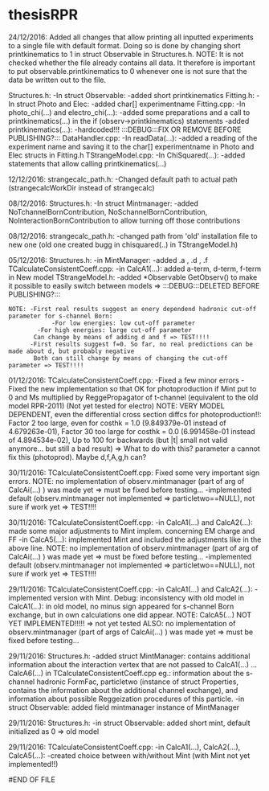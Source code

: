 # thesisRPR

24/12/2016:
   Added all changes that allow printing all inputted experiments to a single file with default format. Doing so
   is done by changing short printkinematics to 1 in struct Observable in Structures.h. NOTE: It is not checked
   whether the file already contains all data. It therefore is important to put observable.printkinematics to 0 
   whenever one is not sure that the data be written out to the file.

   Structures.h:
	-In struct Observable:
	 	-added short printkinematics
   Fitting.h:
	-In struct Photo and Elec:
	 	-added char[] experimentname
   Fitting.cpp:
	-In photo_chi(...) and electro_chi(...):
	 	-added some preparations and a call to printkinematics(...) in the if (observ->printkinematics)
	 	 statements
	-added printkinematics(...):
	 	-hardcoded!!! :::DEBUG:::FIX OR REMOVE BEFORE PUBLISHING?:::
   DataHandler.cpp:
	-In readData(...):
	 	-added a reading of the experiment name and saving it to the char[] experimentname in Photo and
	 	 Elec structs in Fitting.h
   TStrangeModel.cpp:
	-In ChiSquared(...):
	 	-added statements that allow calling printkinematics(...)

12/12/2016:
   strangecalc_path.h:
	-Changed default path to actual path (strangecalcWorkDir instead of strangecalc)

08/12/2016:
   Structures.h:
	-In struct Mintmanager:
	 	-added NoTchannelBornContribution, NoSchannelBornContribution, NoInteractionBornContribution
		 	to allow turning off those contributions

08/12/2016:
   strangecalc_path.h:
	 	-changed path from 'old' installation file to new one (old one created bugg in chisquared(..) 
	 	 	in TStrangeModel.h)

05/12/2016:
   Structures.h:
	-in MintManager:
	 	-added .a , .d , .f
   TCalculateConsistentCoeff.cpp:
	-in CalcA1(...): added a-term, d-term, f-term in New model
   TStrangeModel.h:
	 	-added *Observable GetObserv() to make it possible to easily switch between models
		 	=> :::DEBUG:::DELETED BEFORE PUBLISHING?:::

   	NOTE: -First real results suggest an enery dependend hadronic cut-off parameter for s-channel Born:
	      		-For low energies: low cut-off parameter
		 	-For high energies: large cut-off parameter
	       Can change by means of adding d and f => TEST!!!!
	      -First results suggest f=0. So far, no real predictions can be made about d, but probably negative
	       Both can still change by means of changing the cut-off parameter => TEST!!!!

01/12/2016:
   TCalculateConsistentCoeff.cpp:
	-Fixed a few minor errors
	-Fixed the new implementation so that OK for photoproduction if Mint put to 0 and Ms multiplied by 
	 	ReggePropagator of t-channel (equivalent to the old model RPR-2011) (Not yet tested for electro)
	NOTE: VERY MODEL DEPENDENT, even the differential cross section diffcs for photoproduction!!:
	 	Factor 2 too large, even for costhk = 1.0 (9.849379e-01 instead of 4.679263e-01),
	 	Factor 30 too large 	 for costhk = 0.0 (6.991458e-01 instead of 4.894534e-02),
	 	Up to 100 for backwards (but |t| small not valid anymore... but still a bad result)
	 	=> What to do with this? parameter a cannot fix this (photoprod). Maybe d,f,A,g,h can?

30/11/2016:
   TCalculateConsistentCoeff.cpp: Fixed some very important sign errors.
	NOTE: no implementation of observ.mintmanager (part of arg of CalcAi(...) ) was made yet
	 	=> must be fixed before testing...
	-implemented default (observ.mintmanager not implemented => particletwo==NULL), not sure if work yet
	 	=> TEST!!!!

30/11/2016:
   TCalculateConsistentCoeff.cpp:
	-in CalcA1(...) and CalcA2(...): made some major adjustments to Mint implem. concerning EM charge and FF
	-in CalcA5(...): implemented Mint and included the adjustments like in the above line.
	NOTE: no implementation of observ.mintmanager (part of arg of CalcAi(...) ) was made yet
	 	=> must be fixed before testing...
	-implemented default (observ.mintmanager not implemented => particletwo==NULL), not sure if work yet
	 	=> TEST!!!!

29/11/2016:
   TCalculateConsistentCoeff.cpp:
       -in CalcA1(...) and CalcA2(...): -implemented version with Mint. Debug: inconsistency with old
		 			model in CalcA1(...): in old model, no minus sign appeared for
	 				s-channel Born exchange, but in own calculations one did appear.
	NOTE: CalcA5(...) NOT YET IMPLEMENTED!!!!! => not yet tested
	ALSO: no implementation of observ.mintmanager (part of args of CalcAi(...) ) was made yet
	 	=> must be fixed before testing...

29/11/2016:
   Structures.h:
       -added struct MintManager: contains additional information about the interaction vertex that are not
	passed to CalcA1(...) ... CalcA6(...) in TCalculateConsistentCoeff.cpp
	eg.: information about the s-channel hadronic FormFac, particletwo (instance of struct Properties,
	contains the information about the additional channel exchange), and information about possible
	Reggeization procedures of this particle.
       -in struct Observable: added field mintmanager instance of MintManager

29/11/2016: 
   Structures.h:
       -in struct Observable: added short mint, default initialized as 0 => old model

29/11/2016:
   TCalculateConsistentCoeff.cpp:
       -in CalcA1(...), CalcA2(...), CalcA5(...): -created choice between with/without Mint (with Mint not yet
	                                           implemented!!)

#END OF FILE

